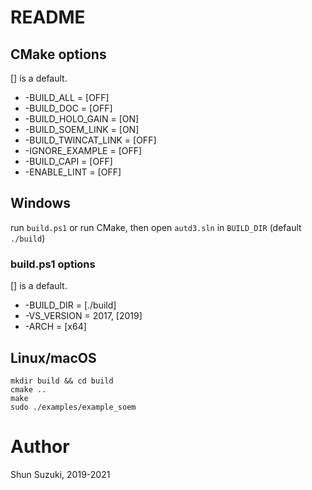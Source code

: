 # README

## CMake options

[] is a default.

* -BUILD_ALL = [OFF]
* -BUILD_DOC = [OFF]
* -BUILD_HOLO_GAIN = [ON]
* -BUILD_SOEM_LINK = [ON]
* -BUILD_TWINCAT_LINK = [OFF]
* -IGNORE_EXAMPLE = [OFF]
* -BUILD_CAPI = [OFF]
* -ENABLE_LINT = [OFF]

## Windows

run `build.ps1` or run CMake, then open `autd3.sln` in `BUILD_DIR` (default `./build`)

### build.ps1 options

[] is a default.

* -BUILD_DIR = [./build]
* -VS_VERSION = 2017, [2019]
* -ARCH = [x64]

## Linux/macOS

```
mkdir build && cd build
cmake ..
make
sudo ./examples/example_soem
```

# Author

Shun Suzuki, 2019-2021
